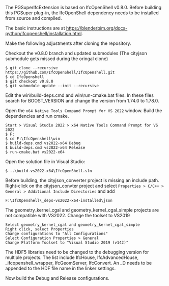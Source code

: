 The PGSuperIfcExtension is based on IfcOpenShell v0.8.0. Before building this PGSuper plug-in, the IfcOpenShell dependency needs to be installed from source and compiled.

The basic instructions are at https://blenderbim.org/docs-python/ifcopenshell/installation.html.

Make the following adjustments after cloning the repository.

Checkout the v0.8.0 branch and updated submodules (The cityjson submodule gets missed during the oringal clone)
~~~
$ git clone --recursive https://github.com/IfcOpenShell/IfcOpenshell.git
$ cd IfcOpenshell
$ git checkout v0.8.0
$ git submodule update --init --recursive
~~~

Edit the win\build-deps.cmd and win\run-cmake.bat files. In these files search for BOOST_VERSION and change the version from 1.74.0 to 1.78.0.

Open the `x64 Native Tools Compand Prompt for VS 2022` window. Build the dependencies and run cmake.
~~~
Start > Visual Studio 2022 > x64 Native Tools Command Prompt for VS 2022
$ F:
$ cd F:\IfcOpenshell\win
$ build-deps.cmd vs2022-x64 Debug
$ build-deps.cmd vs2022-x64 Release
$ run-cmake.bat vs2022-x64
~~~

Open the solution file in Visual Studio:

~~~
$ ..\build-vs2022-x64\IfcOpenShell.sln
~~~

Before building, the cityjson_converter project is missing an include path. Right-click on the cityjson_convter project and select `Properties > C/C++ > General > Additional Include Directories` and add 
~~~
F:\IfcOpenshell\_deps-vs2022-x64-installed\json
~~~

The geometry_kernel_cgal and geometry_kernel_cgal_simple projects are not compatible with VS2022. Change the toolset to VS2019
~~~
Select geometry_kernel_cgal and geometry_kernel_cgal_simple
Right click, select Properties
Change configurations to "All Configurations"
Select Configuration Properties > General
Change Platform Toolset to "Visual Studio 2019 (v142)"
~~~

The HDF5 libraries need to be changed to the debugging version for multiple projects. The list include IfcHouse, IfcAdvancedHouse, _ifcopenshell_wrapper, IfcGeomServer, IfcConvert. An _D needs to be appended to the HDF file name in the linker settings.

Now build the Debug and Release configurations.


